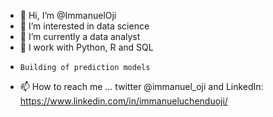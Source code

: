 - 👋 Hi, I’m @ImmanuelOji
- 👀 I’m interested in data science
- 🌱 I’m currently a data analyst
- 💞️ I work with Python, R and SQL
-     Building of prediction models
- 📫 How to reach me ... twitter @immanuel_oji and LinkedIn: https://www.linkedin.com/in/immanueluchenduoji/


